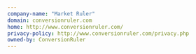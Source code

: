 ```yaml
---
company-name: "Market Ruler"
domain: conversionruler.com
home: http://www.conversionruler.com/
privacy-policy: http://www.conversionruler.com/privacy.php
owned-by: ConversionRuler
---
```




